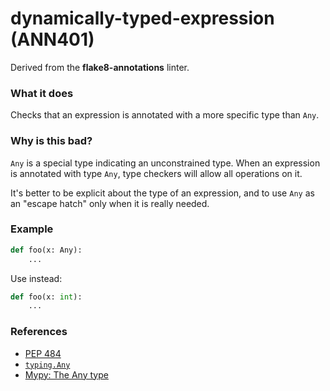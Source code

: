 # dynamically-typed-expression (ANN401)

Derived from the **flake8-annotations** linter.

### What it does
Checks that an expression is annotated with a more specific type than
`Any`.

### Why is this bad?
`Any` is a special type indicating an unconstrained type. When an
expression is annotated with type `Any`, type checkers will allow all
operations on it.

It's better to be explicit about the type of an expression, and to use
`Any` as an "escape hatch" only when it is really needed.

### Example
```python
def foo(x: Any):
    ...
```

Use instead:
```python
def foo(x: int):
    ...
```

### References
* [PEP 484](https://www.python.org/dev/peps/pep-0484/#the-any-type)
* [`typing.Any`](https://docs.python.org/3/library/typing.html#typing.Any)
* [Mypy: The Any type](https://mypy.readthedocs.io/en/stable/kinds_of_types.html#the-any-type)
